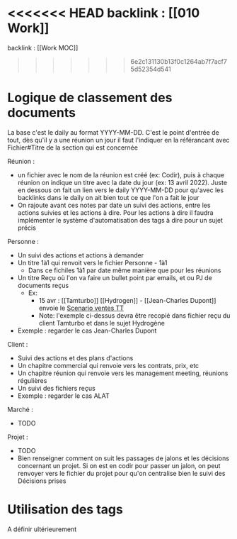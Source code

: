 <<<<<<< HEAD
backlink : [[010 Work]]
=======
backlink : [[Work MOC]]
>>>>>>> 6e2c131130b13f0c1264ab7f7acf75d52354d541

# Logique de classement des documents

La base c'est le daily au format YYYY-MM-DD.
C'est le point d'entrée de tout, dès qu'il y a une réunion un jour il faut l'indiquer en la référancant avec Fichier#Titre de la section qui est concernée

Réunion : 
- un fichier avec le nom de la réunion est créé (ex: Codir), puis à chaque réunion on indique un titre avec la date du jour (ex: 13 avril 2022).
	Juste en dessous on fait un lien vers le daily YYYY-MM-DD pour qu'avec les backlinks dans le daily on ait bien tout ce que l'on a fait le jour
- On rajoute avant ces notes par date un suivi des actions, entre les actions suivies et les actions à dire. Pour les actions à dire il faudra implémenter le système d'automatisation des tags à dire pour un sujet précis

Personne :
- Un suivi des actions et actions à demander
- Un titre 1à1 qui renvoit vers le fichier Personne - 1à1
	- Dans ce fichiles 1à1 par date même manière que pour les réunions
- Un titre Reçu où l'on va faire un bullet point par emails, et ou PJ de documents reçus
	- Ex:
		- 15 avr : [[Tamturbo]] [[Hydrogen]] - [[Jean-Charles Dupont]] envoie le  [Scenario ventes TT](file:///C%3A%5CUsers%5CBOUCULAT%5COneDrive%20-%20SKF%5CDocuments%5C2022%5CRecu%5CJean-Charles%20Dupont%5CScenario%20ventes%20TT.pdf) 
		- Note: l'exemple ci-dessus devra être recopié dans fichier reçu du client Tamturbo et dans le sujet Hydrogène
- Exemple : regarder le cas Jean-Charles Dupont

Client :
- Suivi des actions et des plans d'actions
- Un chapitre commercial qui renvoie vers les contrats, prix, etc
- Un chapitre réunion qui renvoie vers les management meeting, réunions régulières
- Un suivi des fichiers reçus
- Exemple : regarder le cas ALAT

Marché :
- TODO

Projet :
- TODO
- Bien renseigner comment on suit les passages de jalons et les décisions concernant un projet. Si on est en codir pour passer un jalon, on peut renvoyer vers le fichier du projet pour qu'on centralise bien le suivi des Décisions prises

# Utilisation des tags

A définir ultérieurement